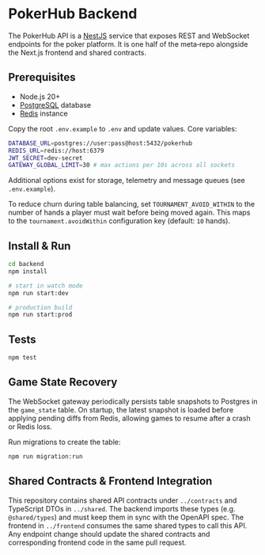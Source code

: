 # PokerHub Backend

The PokerHub API is a [NestJS](https://nestjs.com/) service that exposes REST and WebSocket endpoints for the poker platform. It is one half of the meta‑repo alongside the Next.js frontend and shared contracts.

## Prerequisites

- Node.js 20+
- [PostgreSQL](https://www.postgresql.org/) database
- [Redis](https://redis.io/) instance

Copy the root `.env.example` to `.env` and update values. Core variables:

```bash
DATABASE_URL=postgres://user:pass@host:5432/pokerhub
REDIS_URL=redis://host:6379
JWT_SECRET=dev-secret
GATEWAY_GLOBAL_LIMIT=30 # max actions per 10s across all sockets
```
Additional options exist for storage, telemetry and message queues (see `.env.example`).

To reduce churn during table balancing, set `TOURNAMENT_AVOID_WITHIN` to the
number of hands a player must wait before being moved again. This maps to the
`tournament.avoidWithin` configuration key (default: `10` hands).

## Install & Run

```bash
cd backend
npm install

# start in watch mode
npm run start:dev

# production build
npm run start:prod
```

## Tests

```bash
npm test
```

## Game State Recovery

The WebSocket gateway periodically persists table snapshots to Postgres in the
`game_state` table. On startup, the latest snapshot is loaded before applying
pending diffs from Redis, allowing games to resume after a crash or Redis loss.

Run migrations to create the table:

```bash
npm run migration:run
```

## Shared Contracts & Frontend Integration

This repository contains shared API contracts under `../contracts` and TypeScript DTOs in `../shared`. The backend imports these types (e.g. `@shared/types`) and must keep them in sync with the OpenAPI spec. The frontend in `../frontend` consumes the same shared types to call this API. Any endpoint change should update the shared contracts and corresponding frontend code in the same pull request.

